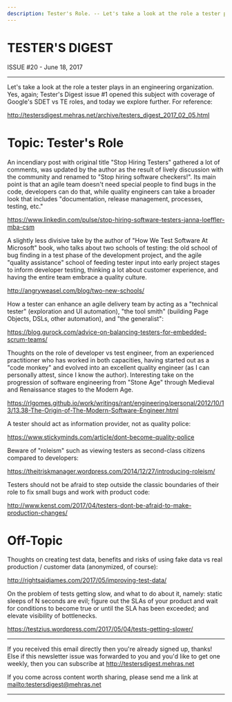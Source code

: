 ```yaml
---
description: Tester's Role. -- Let's take a look at the role a tester plays in an engineering organization. Yes, again; Tester's Digest issue #1 opened this subject with coverage of Google's SDET vs TE roles, and today we explore further.
---
```


TESTER'S DIGEST
===============
ISSUE #20 - June 18, 2017

---

Let's take a look at the role a tester plays in an engineering organization. Yes, again; Tester's Digest issue #1 opened this subject with coverage of Google's SDET vs TE roles, and today we explore further. For reference:

<http://testersdigest.mehras.net/archive/testers_digest_2017_02_05.html>

Topic: Tester's Role
====================

An incendiary post with original title "Stop Hiring Testers" gathered a lot of comments, was updated by the author as the result of lively discussion with the community and renamed to "Stop hiring software checkers!". Its main point is that an agile team doesn't need special people to find bugs in the code, developers can do that, while quality engineers can take a broader look that includes "documentation, release management, processes, testing, etc."

<https://www.linkedin.com/pulse/stop-hiring-software-testers-janna-loeffler-mba-csm>

A slightly less divisive take by the author of "How We Test Software At Microsoft" book, who talks about two schools of testing: the old school of bug finding in a test phase of the development project, and the agile "quality assistance" school of feeding tester input into early project stages to inform developer testing, thinking a lot about customer experience, and having the entire team embrace a quality culture.

<http://angryweasel.com/blog/two-new-schools/>

How a tester can enhance an agile delivery team by acting as a "technical tester" (exploration and UI automation), "the tool smith" (building Page Objects, DSLs, other automation), and "the generalist":

<https://blog.gurock.com/advice-on-balancing-testers-for-embedded-scrum-teams/>

Thoughts on the role of developer vs test engineer, from an experienced practitioner who has worked in both capacities, having started out as a "code monkey" and evolved into an excellent quality engineer (as I can personally attest, since I know the author). Interesting take on the progression of software engineering from "Stone Age" through Medieval and Renaissance stages to the Modern Age.

<https://rlgomes.github.io/work/writings/rant/engineering/personal/2012/10/13/13.38-The-Origin-of-The-Modern-Software-Engineer.html>

A tester should act as information provider, not as quality police:

<https://www.stickyminds.com/article/dont-become-quality-police>

Beware of "roleism" such as viewing testers as second-class citizens compared to developers:

<https://theitriskmanager.wordpress.com/2014/12/27/introducing-roleism/>

Testers should not be afraid to step outside the classic boundaries of their role to fix small bugs and work with product code:

<http://www.kenst.com/2017/04/testers-dont-be-afraid-to-make-production-changes/>


Off-Topic
=========

Thoughts on creating test data, benefits and risks of using fake data vs real production / customer data (anonymized, of course):

<http://rightsaidjames.com/2017/05/improving-test-data/>

On the problem of tests getting slow, and what to do about it, namely: static sleeps of N seconds are evil; figure out the SLAs of your product and wait for conditions to become true or until the SLA has been exceeded; and elevate visibility of bottlenecks.

<https://testzius.wordpress.com/2017/05/04/tests-getting-slower/>


---

If you received this email directly then you're already signed up, thanks! Else
if this newsletter issue was forwarded to you and you'd like to get one weekly,
then you can subscribe at <http://testersdigest.mehras.net>

If you come across content worth sharing, please send me a link at
<mailto:testersdigest@mehras.net>

---
